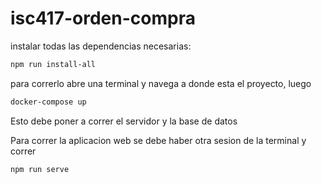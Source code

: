 # isc417-orden-compra

instalar todas las dependencias necesarias:

```bash
npm run install-all
```

para correrlo abre una terminal y navega a donde esta el proyecto, luego

```bash
docker-compose up
```

Esto debe poner a correr el servidor y la base de datos

Para correr la aplicacion web se debe haber otra sesion de la terminal y correr

```bash
npm run serve
```
